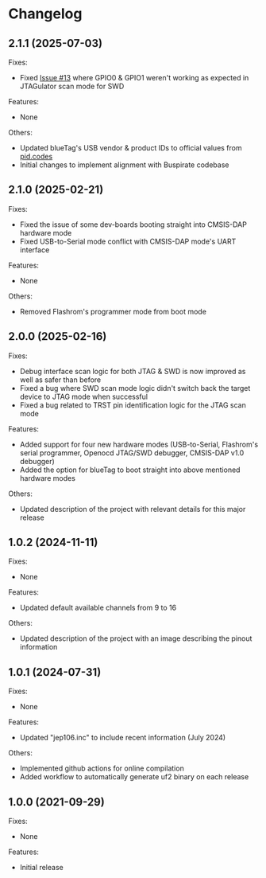# Changelog

## 2.1.1 (2025-07-03)

Fixes:

 - Fixed [Issue #13](https://github.com/Aodrulez/blueTag/issues/13) where GPIO0 & GPIO1 weren't working as expected in JTAGulator scan mode for SWD
 
Features:
 - None

Others:
 - Updated blueTag's USB vendor & product IDs to official values from [pid.codes](https://pid.codes/1209/A0D1/)
 - Initial changes to implement alignment with Buspirate codebase
   
## 2.1.0 (2025-02-21)

Fixes:

 - Fixed the issue of some dev-boards booting straight into CMSIS-DAP hardware mode
 - Fixed USB-to-Serial mode conflict with CMSIS-DAP mode's UART interface
 
Features:
 - None

Others:
 - Removed Flashrom's programmer mode from boot mode
   
## 2.0.0 (2025-02-16)

Fixes:

 - Debug interface scan logic for both JTAG & SWD is now improved as well as safer than before
 - Fixed a bug where SWD scan mode logic didn't switch back the target device to JTAG mode when successful
 - Fixed a bug related to TRST pin identification logic for the JTAG scan mode
 
Features:
 - Added support for four new hardware modes (USB-to-Serial, Flashrom's serial programmer, Openocd JTAG/SWD debugger, CMSIS-DAP v1.0 debugger)
 - Added the option for blueTag to boot straight into above mentioned hardware modes

Others:
 - Updated description of the project with relevant details for this major release

## 1.0.2 (2024-11-11)

Fixes:

 - None
 
Features:
 - Updated default available channels from 9 to 16 

Others:
 - Updated description of the project with an image describing the pinout information

## 1.0.1 (2024-07-31)

Fixes:

 - None
 
Features:
 - Updated "jep106.inc" to include recent information (July 2024)

Others:
 - Implemented github actions for online compilation
 - Added workflow to automatically generate uf2 binary on each release

## 1.0.0 (2021-09-29)

Fixes:

 - None
 
Features:

 - Initial release

